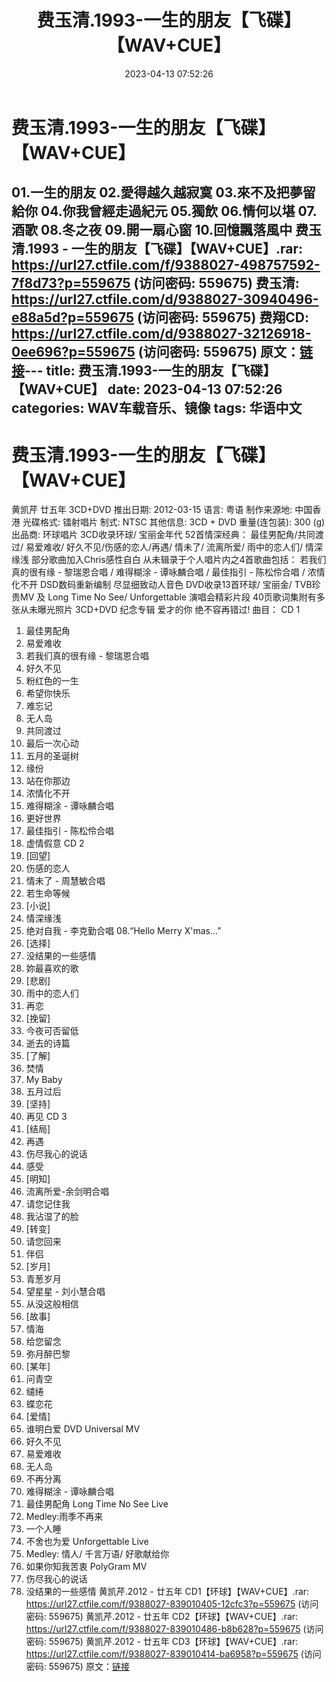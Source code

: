 ﻿---
title: 费玉清.1993-一生的朋友【飞碟】【WAV+CUE】
date: 2023-04-13 07:52:26
categories: WAV车载音乐、镜像
tags: 华语中文
---
# 费玉清.1993-一生的朋友【飞碟】【WAV+CUE】

01.一生的朋友
02.愛得越久越寂寞
03.來不及把夢留給你
04.你我曾經走過紀元
05.獨飲
06.情何以堪
07.酒歌
08.冬之夜
09.開一扇心窗
10.回憶飄落風中
费玉清.1993 - 一生的朋友【飞碟】【WAV+CUE】.rar: https://url27.ctfile.com/f/9388027-498757592-7f8d73?p=559675
(访问密码: 559675)
费玉清: https://url27.ctfile.com/d/9388027-30940496-e88a5d?p=559675
(访问密码: 559675)
费翔CD: https://url27.ctfile.com/d/9388027-32126918-0ee696?p=559675
(访问密码: 559675)
原文：[链接](https://blog.sina.com.cn/s/blog_1647c7e76010311f6.html)---
title: 费玉清.1993-一生的朋友【飞碟】【WAV+CUE】
date: 2023-04-13 07:52:26
categories: WAV车载音乐、镜像
tags: 华语中文
---
# 费玉清.1993-一生的朋友【飞碟】【WAV+CUE】

黄凯芹 廿五年 3CD+DVD
推出日期: 2012-03-15
语言: 粤语
制作来源地: 中国香港
光碟格式: 镭射唱片
制式: NTSC
其他信息: 3CD + DVD
重量(连包装): 300 (g)
出品商: 环球唱片
3CD收录环球/ 宝丽金年代 52首情深经典：
最佳男配角/共同渡过/ 易爱难收/ 好久不见/伤感的恋人/再遇/ 情未了/ 流离所爱/ 雨中的恋人们/ 情深缘浅
部分歌曲加入Chris感性自白
从未辑录于个人唱片内之4首歌曲包括：
若我们真的很有缘 - 黎瑞恩合唱 / 难得糊涂 - 谭咏麟合唱 / 最佳指引 - 陈松伶合唱 / 浓情化不开
DSD数码重新编制 尽显细致动人音色
DVD收录13首环球/ 宝丽金/ TVB珍贵MV 及 Long Time No See/ Unforgettable
演唱会精彩片段
40页歌词集附有多张从未曝光照片
3CD+DVD 纪念专辑 爱才的你 绝不容再错过!
曲目：
CD 1
01. 最佳男配角
02. 易爱难收
03. 若我们真的很有缘 - 黎瑞恩合唱
04. 好久不见
05. 粉红色的一生
06. 希望你快乐
07. 难忘记
08. 无人岛
09. 共同渡过
10. 最后一次心动
11. 五月的圣诞树
12. 缘份
13. 站在你那边
14. 浓情化不开
15. 难得糊涂 - 谭咏麟合唱
16. 更好世界
17. 最佳指引 - 陈松伶合唱
18. 虚情假意
CD 2
01. [回望]
02. 伤感的恋人
03. 情未了 - 周慧敏合唱
04. 若生命等候
05. [小说]
06. 情深缘浅
07. 绝对自我 - 李克勤合唱
08.“Hello Merry X'mas…”
09. [选择]
10. 没结果的一些感情
11. 妳最喜欢的歌
12. [悲剧]
13. 雨中的恋人们
14. 再恋
15. [挽留]
16. 今夜可否留低
17. 逝去的诗篇
18. [了解]
19. 焚情
20. My Baby
21. 五月过后
22. [坚持]
23. 再见
CD 3
01. [结局]
02. 再遇
03. 伤尽我心的说话
04. 感受
05. [明知]
06. 流离所爱-余剑明合唱
07. 请您记住我
08. 我沾湿了的脸
09. [转变]
10. 请您回来
11. 伴侣
12. [岁月]
13. 青葱岁月
14. 望星星 - 刘小慧合唱
15. 从没这般相信
16. [故事]
17. 情海
18. 给您留念
19. 弥月醉巴黎
20. [某年]
21. 问青空
22. 缱绻
23. 蝶恋花
24. [爱情]
25. 谁明白爱
DVD
Universal MV
01. 好久不见
02. 易爱难收
03. 无人岛
04. 不再分离
05. 难得糊涂 - 谭咏麟合唱
06. 最佳男配角
Long Time No See Live
07. Medley:雨季不再来
08. 一个人睡
09. 不舍也为爱
Unforgettable Live
10. Medley: 情人/ 千言万语/ 好歌献给你
11. 如果你知我苦衷
PolyGram MV
12. 伤尽我心的说话
13. 没结果的一些感情
黄凯芹.2012 - 廿五年 CD1【环球】【WAV+CUE】.rar: https://url27.ctfile.com/f/9388027-839010405-12cfc3?p=559675
(访问密码: 559675)
黄凯芹.2012 - 廿五年 CD2【环球】【WAV+CUE】.rar: https://url27.ctfile.com/f/9388027-839010486-b8b628?p=559675
(访问密码: 559675)
黄凯芹.2012 - 廿五年 CD3【环球】【WAV+CUE】.rar: https://url27.ctfile.com/f/9388027-839010414-ba6958?p=559675
(访问密码: 559675)
原文：[链接](https://blog.sina.com.cn/s/blog_1647c7e76010311f6.html)